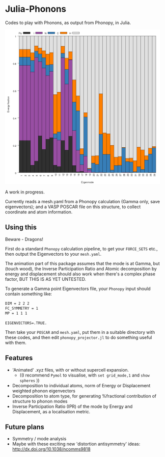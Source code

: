 # Julia-Phonons

Codes to play with Phonons, as output from Phonopy, in Julia.

![MAPI Phonon decomposition](plot-mode-decomposition/MAPI_mode.png)

A work in progress.

Currently reads a mesh.yaml from a Phonopy calculation (Gamma only, save eigenvectors); and a 
VASP POSCAR file on this structure, to collect coordinate and atom information.

## Using this

Beware - Dragons!

First do a standard `Phonopy` calculation pipeline, to get your `FORCE_SETS` etc.,
then output the Eigenvectors to your `mesh.yaml`.

The animation part of this package assumes that the mode is at Gamma, but
(touch wood), the Inverse Participation Ratio and Atomic decomposition by
energy and displacement should also work when there's a complex phase factor,
BUT THIS IS AS YET UNTESTED.

To generate a Gamma point Eigenvectors file, your `Phonopy` input should
contain something like:
```
DIM = 2 2 2
FC_SYMMETRY = 1
MP = 1 1 1

EIGENVECTORS=.TRUE.
```

Then take your `POSCAR` and `mesh.yaml`, put them in a suitable directory with
these codes, and then edit  `phonopy_projector.jl` to do something useful with
them.

## Features

* 'Animated' .xyz files, with or without supercell expansion.
  * ((I recommend `Pymol` to visualise, with `set grid_mode,1` and  `show
    spheres` ))
* Decomposition to individual atoms, norm of Energy or Displacement weighted phonon eigenvectors
* Decomposition to atom type, for generating %fractional contribution of structure to phonon modes
* Inverse Participation Ratio (IPR) of the mode by Energy and Displacement, as
  a localisation metric.

## Future plans

* Symmetry / mode analysis
* Maybe with these exciting new 'distortion antisymmetry' ideas: http://dx.doi.org/10.1038/ncomms9818
